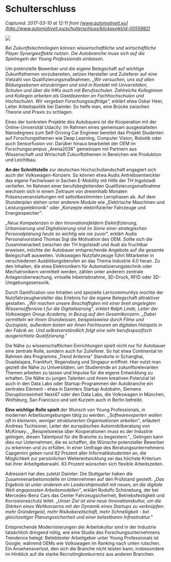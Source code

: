 # Schulterschluss

_Captured: 2017-03-10 at 12:11 from [www.automotiveit.eu](http://www.automotiveit.eu/schulterschluss/blickpunkt/id-0055982)_

_![](http://www.automotiveit.eu/wp-content/uploads/2017/03/Bildschirmfoto-2017-03-10-um-09.53.46.png)_

_Bei Zukunftstechnologien können wissenschaftliche und wirtschaftliche Player Synergieeffekte nutzen. Die Autobranche muss sich auf die Spielregeln der Young Professionals einlassen._

Um potenzielle Bewerber und die eigene Belegschaft auf wichtige Zukunftsthemen vorzubereiten, setzen Hersteller und Zulieferer auf eine Vielzahl von Qualifizierungsmaßnahmen. _„Wir versuchen, uns auf allen Bildungsebenen einzubringen und sind in Kontakt mit Universitäten, Schulen und über die IHKs auch mit Berufsschulen. Zahlreiche Kolleginnen und Kollegen arbeiten als Gastdozenten an Fachhochschulen und Hochschulen. Wir vergeben Forschungsaufträge",_ erklärt etwa Oskar Heer, Leiter Arbeitspolitik bei Daimler. So helfe man, eine Brücke zwischen Theorie und Praxis zu schlagen.

Eines der konkreten Projekte des Autobauers ist die Kooperation mit der Online-Universität Udacity: Im Rahmen eines gemeinsam ausgestalteten Nanodegrees zum Self-Driving Car Engineer bereitet das Projekt Studenten auf Forschungsthemen wie Deep Learning, Computer Vision, Robotik oder auch Sensorfusion vor. Darüber hinaus bearbeitet der OEM im Forschungscampus „Arena2036" gemeinsam mit Partnern aus Wissenschaft und Wirtschaft Zukunftsthemen in Bereichen wie Produktion und Leichtbau.

**An der Schnittstelle** zur deutschen Hochschullandschaft engagiert sich auch der Volkswagen-Konzern. So können etwa Audis Antriebsentwickler das eigene Fachwissen in Sachen E-Mobility mit Hilfe der TH Ingolstadt vertiefen. Im Rahmen einer berufsbegleitenden Qualifizierungsmaßnahme wechseln sich in einem Zeitraum von dreieinhalb Monaten Präsenzveranstaltungen mit selbstbestimmten Lernphasen ab. Auf dem Stundenplan stehen unter anderem Module wie „Elektrische Maschinen und Leistungselektronik" oder „Konzepte elektrifizierter Fahrzeuge und Energiespeicher".

_„Neue Kompetenzen in den Innovationsfeldern Elektrifizierung, Urbanisierung und Digitalisierung sind im Sinne einer strategischen Personalplanung heute so wichtig wie nie zuvor_", erklärt Audis Personalvorstand Thomas Sigi die Motivation des OEM. Sollte sich die Zusammenarbeit zwischen der TH Ingolstadt und Audi als fruchtbar erweisen, möchte der Autobauer entsprechende Angebote auf die gesamte Belegschaft ausweiten. Volkswagen Nutzfahrzeuge führt Mitarbeiter in verschiedenen Ausbildungsberufen an das Thema Industrie 4.0 heran. Zu den Inhalten, die etwa Elektronikern für Automatisierungstechnik oder Mechatronikern vermittelt werden, zählen unter anderem zentrale Anlagenüberwachung, virtuelle Inbetriebnahme, 3D-Druck, RFID oder 3D-Umgebungssensorik.

Durch Gamification von Inhalten und spezielle Lerncommunitys mochte der Nutzfahrzeughersteller das Erlebnis fur die eigene Belegschaft attraktiver gestalten. _„Wir machen unsere Beschaftigten mit einer breit angelegten Wissensoffensive t fur die Digitalisierung", erklart Ralph Linde, Leiter der Volkswagen Group Academy, in Bezug auf den Gesamtkonzern. „Dabei vermitteln wir ihnen Grundwissen, beispielsweise durch Filme und Quizspiele, außerdem bieten wir ihnen Fachtouren an digitalen Hotspots in der Fabrik an. Und selbstverständlich folgt eine sehr berufsspezifisch ausgerichtete Qualifzierung."_

Die Nähe zu wissenschaftlichen Einrichtungen spielt nicht nur für Autobauer eine zentrale Rolle, sondern auch fur Zulieferer. So hat etwa Continental im Rahmen des Programms „Trend Antenna" Standorte in Schanghai, Guadalajara, Frankfurt, Regensburg und Singapur eröffnet. Hier nutzt man gezielt die Nähe zu Universitäten, um Studierende an zukunftsrelevanten Themen arbeiten zu lassen und Impulse für die eigene Entwicklung zu erhalten. Die Nähe zu jungen Talenten und ihrem kreativen Potenzial ist auch in den Data Labs oder Startup-Programmen der Autobranche ein zentrales Element - etwa in Daimlers Startup Autobahn, Siemens Disruptionseinheit Next47 oder den Data Labs, die Volkswagen in München, Wolfsburg, San Francisco und seit Kurzem auch in Berlin betreibt.

**Eine wichtige Rolle spielt** der Wunsch von Young Professionals, in modernen Arbeitsumgebungen tätig zu werden. _„Softwareexperten wollen oft in kleineren, weniger strukturierten Organisationen arbeiten"_, erläutert Andreas Tschiesner, Leiter der europäischen Automobilberatung von McKinsey._ „Beispielsweise über Kooperationen muss es der Industrie gelingen, diesen Talentpool für die Branche zu begeistern."_ Gelingen kann dies nur Unternehmen, die es schaffen, die Wünsche potenzieller Bewerber zu erkennen und zu erfüllen. In einer Umfrage des Beratungsunternehmens Capgemini geben rund 82 Prozent aller Informatikstudenten an, die Möglichkeit zur persönlichen Weiterentwicklung sei das höchste Kriterium bei ihrer Arbeitgeberwahl. 63 Prozent wünschen sich flexible Arbeitszeiten.

Adressiert hat dies zuletzt Daimler: Die Stuttgarter haben die Zusammenarbeitsmodelle im Unternehmen auf den Prüfstand gestellt. „_Das Ergebnis ist unter anderem ein Leadershipmodell mit neuen, an die digitale Welt angepassten Arbeitsmodellen"_, erklärt Rodolfo Schöneburg, der bei Mercedes-Benz Cars das Center Fahrzeugsicherheit, Betriebsfestigkeit und Korrosionsschutz leitet. „_Unser Ziel ist eine neue Innovationskultur, um die Stärken eines Weltkonzerns mit der Dynamik eines Startups zu verknüpfen: mehr Gründergeist, mehr Risikobereitschaft, mehr Schnelligkeit - bei gleichzeitiger Planungssicherheit und einer belastbaren Infrastruktur."_

Entsprechende Modernisierungen der Arbeitskultur sind in der Industrie tatsächlich dringend nötig, wie eine Studie des Forschungsunternehmens Trendence belegt: Beliebtester Arbeitgeber unter Young Professionals ist Google, während OEMs wie Volkswagen im Ranking nach unten rutschen. Ein Ansehensverlust, den sich die Branche nicht leisten kann, insbesondere im Hinblick auf die starke Recruitingkonkurrenz aus anderen Branchen.
